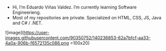 - Hi, I’m Eduardo Viñas Valdez.
I’m currently learning Software Engineerieng.
- Most of my repositories are private.
Specialized on HTML, CSS, JS, Java and C# / .NET.

![image](https://user-images.githubusercontent.com/90350752/140236853-62a7bfcf-aa33-4a0a-906b-f6572135c086.png =100x20)

<!---
PLACEHOLDER
--->

